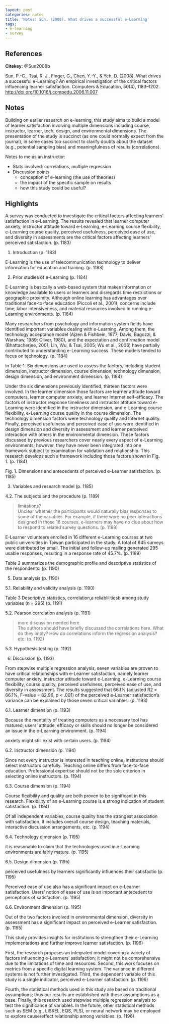 ```yaml
---
layout: post
categories: notes
title: 'Notes: Sun. (2008). What drives a successful e-Learning'
tags:
- e-learning
- survey
---
```


## References

**Citekey**: @Sun2008b

Sun, P.-C., Tsai, R. J., Finger, G., Chen, Y.-Y., & Yeh, D. (2008). What drives a successful e-Learning? An empirical investigation of the critical factors influencing learner satisfaction. Computers & Education, 50(4), 1183–1202. http://doi.org/10.1016/j.compedu.2006.11.007

## Notes

Building on earlier research on e-learning, this study aims to build a model of learner satisfaction involving multiple dimensions including course, instructor, learner, tech, design, and environmental dimensions. The presentation of the study is succinct (as one could normally expect from the journal), in some cases too succinct to clarify doubts about the dataset (e.g., potential sampling bias) and meaningfulness of results (correlations).

Notes to me as an instructor:

- Stats involved: correlations, multiple regression
- Discussion points
  - conception of e-learning (the use of theories)
  - the impact of the specific sample on results
  - how this study could be useful?

## Highlights


A survey was conducted to investigate the critical factors affecting learners’ satisfaction in e-Learning. The results revealed that learner computer anxiety, instructor attitude toward e-Learning, e-Learning course flexibility, e-Learning course quality, perceived usefulness, perceived ease of use, and diversity in assessments are the critical factors affecting learners’ perceived satisfaction. (p. 1183)

1. Introduction (p. 1183)

E-Learning is the use of telecommunication technology to deliver information for education and training. (p. 1183)

2. Prior studies of e-Learning (p. 1184)

E-Learning is basically a web-based system that makes information or knowledge available to users or learners and disregards time restrictions or geographic proximity. Although online learning has advantages over traditional face-to-face education (Piccoli et al., 2001), concerns include time, labor intensiveness, and material resources involved in running e-Learning environments. (p. 1184)

Many researchers from psychology and information system fields have identified important variables dealing with e-Learning. Among them, the technology acceptance model (Ajzen & Fishbein, 1977; Davis, Bagozzi, & Warshaw, 1989; Oliver, 1980), and the expectation and confirmation model (Bhattacherjee, 2001; Lin, Wu, & Tsai, 2005; Wu et al., 2006) have partially contributed to understanding e-Learning success. These models tended to focus on technology. (p. 1184)

in Table 1. Six dimensions are used to assess the factors, including student dimension, instructor dimension, course dimension, technology dimension, design dimension, and environment dimension. (p. 1184)

Under the six dimensions previously identified, thirteen factors were involved. In the learner dimension those factors are learner attitude toward computers, learner computer anxiety, and learner Internet self-efficacy. The factors of instructor response timeliness and instructor attitude toward e-Learning were identified in the instructor dimension, and e-Learning course flexibility, e-Learning course quality in the course dimension. The technology dimension factors were technology quality and Internet quality. Finally, perceived usefulness and perceived ease of use were identified in design dimension and diversity in assessment and learner perceived interaction with others in the environmental dimension. These factors discussed by previous researchers cover nearly every aspect of e-Learning environments; however, they have never been integrated into one framework subject to examination for validation and relationship. This research develops such a framework including those factors shown in Fig. 1. (p. 1184)

Fig. 1. Dimensions and antecedents of perceived e-Learner satisfaction. (p. 1185)

3. Variables and research model (p. 1185)

4.2. The subjects and the procedure (p. 1189)

> limitations?  
 Unclear whether the participants would naturally bias responses to some of the variables. For example, if there were no peer interactions designed in those 16 courses, e-learners may have no clue about how to respond to related survey questions. (p. 1189)

E-Learner volunteers enrolled in 16 different e-Learning courses at two public universities in Taiwan participated in the study. A total of 645 surveys were distributed by email. The initial and follow-up mailing generated 295 usable responses, resulting in a response rate of 45.7%. (p. 1189)

Table 2 summarizes the demographic profile and descriptive statistics of the respondents. (p. 1190)

5. Data analysis (p. 1190)

5.1. Reliability and validity analysis (p. 1190)

Table 3 Descriptive statistics, correlation,a reliablilitiesb among study variables (n = 295) (p. 1191)

5.2. Pearson correlation analysis (p. 1191)

> more discussion needed here  
 The authors should have briefly discussed the correlations here. What do they imply? How do correlations inform the regression analysis? etc. (p. 1192)

5.3. Hypothesis testing (p. 1192)

6. Discussion (p. 1193)

From stepwise multiple regression analysis, seven variables are proven to have critical relationships with e-Learner satisfaction, namely learner computer anxiety, instructor attitude toward e-Learning, e-Learning course flexibility, course quality, perceived usefulness, perceived ease of use, and diversity in assessment. The results suggested that 66.1% (adjusted R2 = 66.1%, F-value = 82.96, p < .001) of the perceived e-Learner satisfaction’s variance can be explained by those seven critical variables. (p. 1193)

6.1. Learner dimension (p. 1193)

Because the mentality of treating computers as a necessary tool has matured, users’ attitude, efficacy or skills should no longer be considered an issue in the e-Learning environment. (p. 1194)

anxiety might still exist with certain users. (p. 1194)

6.2. Instructor dimension (p. 1194)

Since not every instructor is interested in teaching online, institutions should select instructors carefully. Teaching online differs from face-to-face education. Professional expertise should not be the sole criterion in selecting online instructors. (p. 1194)

6.3. Course dimension (p. 1194)

Course flexibility and quality are both proven to be significant in this research. Flexibility of an e-Learning course is a strong indication of student satisfaction. (p. 1194)

Of all independent variables, course quality has the strongest association with satisfaction. It includes overall course design, teaching materials, interactive discussion arrangements, etc. (p. 1194)

6.4. Technology dimension (p. 1195)

it is reasonable to claim that the technologies used in e-Learning environments are fairly mature. (p. 1195)

6.5. Design dimension (p. 1195)

perceived usefulness by learners significantly influences their satisfactio (p. 1195)

Perceived ease of use also has a significant impact on e-Learner satisfaction. Users’ notion of ease of use is an important antecedent to perceptions of satisfaction. (p. 1195)

6.6. Environment dimension (p. 1195)

Out of the two factors involved in environmental dimension, diversity in assessment has a significant impact on perceived e-Learner satisfaction. (p. 1195)

This study provides insights for institutions to strengthen their e-Learning implementations and further improve learner satisfaction. (p. 1196)

First, the research proposes an integrated model covering a variety of factors influencing e-Learners’ satisfaction; it might not be comprehensive due to the limitations of time and resources. Second, this work focuses on metrics from a specific digital learning system. The variance in different systems is not further investigated. Third, the dependent variable of this study is a single indicator, perceived e-Learner satisfaction. (p. 1196)

Fourth, the statistical methods used in this study are based on traditional assumptions; thus our results are established with these assumptions as a base. Finally, this research used stepwise multiple regression analysis to test the significance of variables. In the future, other statistical methods such as SEM (e.g., LISREL, EQS, PLS), or neural network may be employed to explore cause/effect relationship among variables. (p. 1196)
